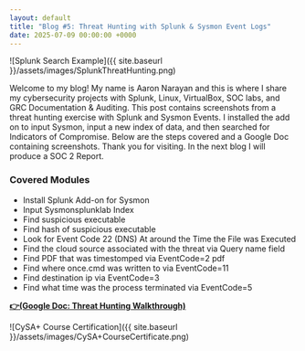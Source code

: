 ```yaml
---
layout: default
title: "Blog #5: Threat Hunting with Splunk & Sysmon Event Logs"
date: 2025-07-09 00:00:00 +0000
---
```


![Splunk Search Example]({{ site.baseurl }}/assets/images/SplunkThreatHunting.png)

Welcome to my blog! My name is Aaron Narayan and this is where I share my cybersecurity projects with Splunk, Linux, VirtualBox, SOC labs, and GRC Documentation & Auditing.  This post contains screenshots from a threat hunting exercise with Splunk and Sysmon Events. I installed the add on to input Sysmon, input a new index of data, and then searched for Indicators of Compromise. Below are the steps covered and a Google Doc containing screenshots. Thank you for visiting. In the next blog I will produce a SOC 2 Report. 

### Covered Modules

 - Install Splunk Add-on for Sysmon
 - Input Sysmonsplunklab Index
 - Find suspicious executable
 - Find hash of suspicious executable
 - Look for Event Code 22 (DNS) At around the Time the File was Executed
 - Find the cloud source associated with the threat via Query name field 
 - Find PDF that was timestomped via EventCode=2 pdf
 - Find where once.cmd was written to via EventCode=11
 - Find destination ip via EventCode=3
 - Find what time was the process terminated via EventCode=5



[**👉(Google Doc: Threat Hunting Walkthrough)**](https://docs.google.com/document/d/1mGThS8IYOFOmBQmkndUu60GrGjCHqDKN0oy0XmU4bUw/edit?usp=sharing)


![CySA+ Course Certification]({{ site.baseurl }}/assets/images/CySA+CourseCertificate.png)

